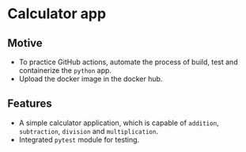 # Calculator app

## Motive
- To practice GitHub actions, automate the process of build, test and containerize the `python` app.
- Upload the docker image in the docker hub.

## Features
- A simple calculator application, which is capable of `addition`, `subtraction`, `division` and `multiplication`.
- Integrated `pytest` module for testing.